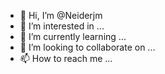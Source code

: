 - 👋 Hi, I’m @Neiderjm
- 👀 I’m interested in ...
- 🌱 I’m currently learning ...
- 💞️ I’m looking to collaborate on ...
- 📫 How to reach me ...

<!---
Neiderjm/Neiderjm is a ✨ special ✨ repository because its `README.md` (this file) appears on your GitHub profile.
You can click the Preview link to take a look at your changes.
--->
